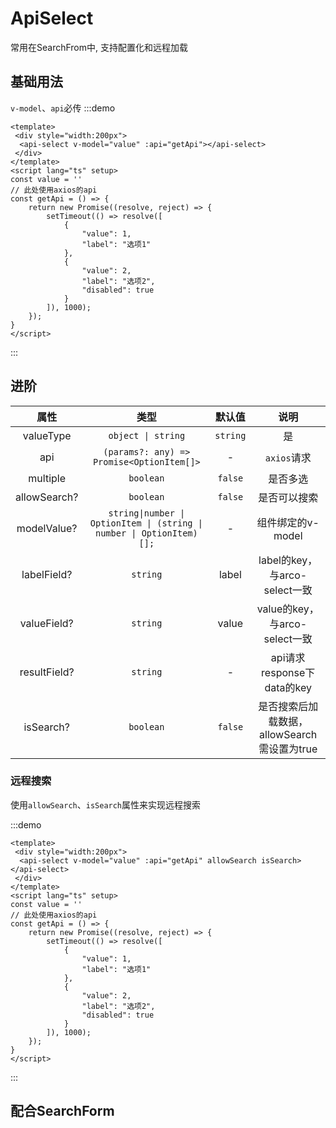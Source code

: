 # ApiSelect
常用在SearchFrom中, 支持配置化和远程加载

## 基础用法
`v-model`、`api`必传
:::demo 

```vue
<template>
 <div style="width:200px">
  <api-select v-model="value" :api="getApi"></api-select>
 </div>
</template>
<script lang="ts" setup>
const value = ''
// 此处使用axios的api
const getApi = () => {
    return new Promise((resolve, reject) => {
        setTimeout(() => resolve([
            {
                "value": 1,
                "label": "选项1"
            },
            {
                "value": 2,
                "label": "选项2",
                "disabled": true
            }
        ]), 1000);
    });
}
</script>
```
:::

## 进阶
|     属性     |                                 类型                                  |  默认值  |                    说明                     |
| :----------: | :-------------------------------------------------------------------: | :------: | :-----------------------------------------: |
|  valueType   |                          `object \| string`                           | `string` |                     是                      |
|     api      |               `(params?: any) => Promise<OptionItem[]>`               |    -     |                 `axios`请求                 |
|   multiple   |                               `boolean`                               | `false`  |                  是否多选                   |
| allowSearch? |                               `boolean`                               | `false`  |                是否可以搜索                 |
| modelValue?  | `string\|number \| OptionItem \| (string \| number \| OptionItem)[];` |    -     |              组件绑定的v-model              |
| labelField?  |                               `string`                                |  label   |        label的key，与arco-select一致        |
| valueField?  |                               `string`                                |  value   |        value的key，与arco-select一致        |
| resultField? |                               `string`                                |    -     |         api请求response下data的key          |
|  isSearch?   |                               `boolean`                               | `false`  | 是否搜索后加载数据，allowSearch需设置为true |

### 远程搜索
使用`allowSearch`、`isSearch`属性来实现远程搜索

:::demo 

```vue
<template>
 <div style="width:200px">
  <api-select v-model="value" :api="getApi" allowSearch isSearch></api-select>
 </div>
</template>
<script lang="ts" setup>
const value = ''
// 此处使用axios的api
const getApi = () => {
    return new Promise((resolve, reject) => {
        setTimeout(() => resolve([
            {
                "value": 1,
                "label": "选项1"
            },
            {
                "value": 2,
                "label": "选项2",
                "disabled": true
            }
        ]), 1000);
    });
}
</script>
```
:::

## 配合SearchForm
